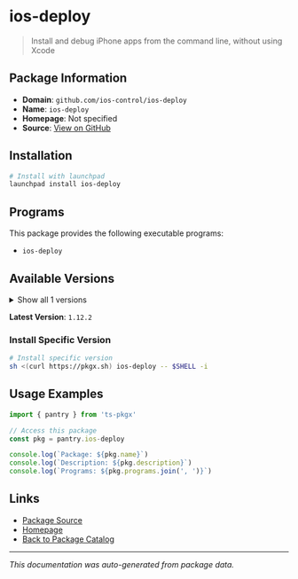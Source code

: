 # ios-deploy

> Install and debug iPhone apps from the command line, without using Xcode

## Package Information

- **Domain**: `github.com/ios-control/ios-deploy`
- **Name**: `ios-deploy`
- **Homepage**: Not specified
- **Source**: [View on GitHub](https://github.com/pkgxdev/pantry/tree/main/projects/github.com/ios-control/ios-deploy/package.yml)

## Installation

```bash
# Install with launchpad
launchpad install ios-deploy
```

## Programs

This package provides the following executable programs:

- `ios-deploy`

## Available Versions

<details>
<summary>Show all 1 versions</summary>

- `1.12.2`

</details>

**Latest Version**: `1.12.2`

### Install Specific Version

```bash
# Install specific version
sh <(curl https://pkgx.sh) ios-deploy -- $SHELL -i
```

## Usage Examples

```typescript
import { pantry } from 'ts-pkgx'

// Access this package
const pkg = pantry.ios-deploy

console.log(`Package: ${pkg.name}`)
console.log(`Description: ${pkg.description}`)
console.log(`Programs: ${pkg.programs.join(', ')}`)
```

## Links

- [Package Source](https://github.com/pkgxdev/pantry/tree/main/projects/github.com/ios-control/ios-deploy/package.yml)
- [Homepage](#)
- [Back to Package Catalog](../../../package-catalog.md)

---

*This documentation was auto-generated from package data.*
